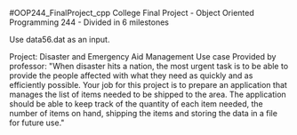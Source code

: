 #OOP244_FinalProject_cpp
College Final Project - Object Oriented Programming 244 - Divided in 6 milestones 

Use data56.dat as an input.

Project: Disaster and Emergency Aid Management
Use case
Provided by professor: "When disaster hits a nation, the most urgent task is to be able to provide the people affected with what they need as quickly and as efficiently possible. Your job for this project is to prepare an application that manages the list of items needed to be shipped to the area. The application should be able to keep track of the quantity of each item needed, the number of items on hand, shipping the items and storing the data in a file for future use."
